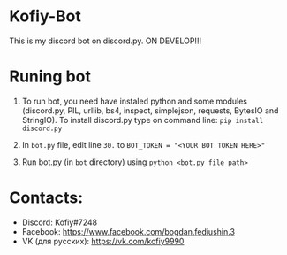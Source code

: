 Kofiy-Bot
=======

This is my discord bot on discord.py. ON DEVELOP!!!

# Runing bot
1. To run bot, you need have instaled python and some modules (discord.py, PIL, urllib, bs4, inspect, simplejson, requests, BytesIO and StringIO). To install discord.py type on command line: `pip install discord.py`

2. In `bot.py` file, edit line `30.` to `BOT_TOKEN = "<YOUR BOT TOKEN HERE>"` 

3. Run bot.py (in `bot` directory) using `python <bot.py file path>`

# Contacts:
* Discord: Kofiy#7248
* Facebook: https://www.facebook.com/bogdan.fediushin.3
* VK (для русских): https://vk.com/kofiy9990
